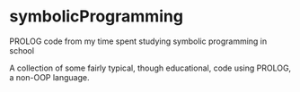 # symbolicProgramming
PROLOG code from my time spent studying symbolic programming in school

A collection of some fairly typical, though educational, code using PROLOG, a non-OOP language.

